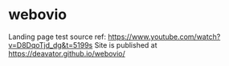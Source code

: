 # webovio
Landing page test
source ref: https://www.youtube.com/watch?v=D8DqoTjd_dg&t=5199s
Site is published at https://deavator.github.io/webovio/

